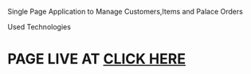 

Single Page Application to Manage Customers,Items and Palace Orders

Used Technologies


<h1>PAGE LIVE AT <a href="https://mohammedsalman2001.github.io/BackAnd_Pos_System/">CLICK HERE</a></h1>
